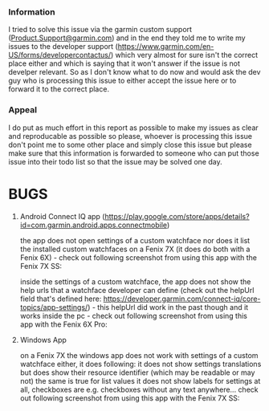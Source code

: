 ### Information

I tried to solve this issue via the garmin custom support (Product.Support@garmin.com) and in the end they told me to write my issues to the developer support (https://www.garmin.com/en-US/forms/developercontactus/) which very almost for sure isn't the correct place either and which is saying that it won't answer if the issue is not develper relevant. So as I don't know what to do now and would ask the dev guy who is processing this issue to either accept the issue here or to forward it to the correct place.

### Appeal

I do put as much effort in this report as possible to make my issues as clear and reproducable as possible so please, whoever is processing this issue don't point me to some other place and simply close this issue but please make sure that this information is forwarded to someone who can put those issue into their todo list so that the issue may be solved one day.

# BUGS

1) Android Connect IQ app (https://play.google.com/store/apps/details?id=com.garmin.android.apps.connectmobile)

    the app does not open settings of a custom watchface nor does it list the installed custom watchfaces on a Fenix 7X (it does do both with a Fenix 6X) - check out following screenshot from using this app with the Fenix 7X SS:

    inside the settings of a custom watchface, the app does not show the help urls that a watchface developer can define (check out the helpUrl field that's defined here: https://developer.garmin.com/connect-iq/core-topics/app-settings/) - this helpUrl did work in the past though and it works inside the pc - check out following screenshot from using this app with the Fenix 6X Pro:

2) Windows App

    on a Fenix 7X the windows app does not work with settings of a custom watchface either, it does following:
        it does not show settings translations but does show their resource identifier (which may be readable or may not)
        the same is true for list values
        it does not show labels for settings at all, checkboxes are e.g. checkboxes without any text anywhere...
        check out following screenshot from using this app with the Fenix 7X SS:

